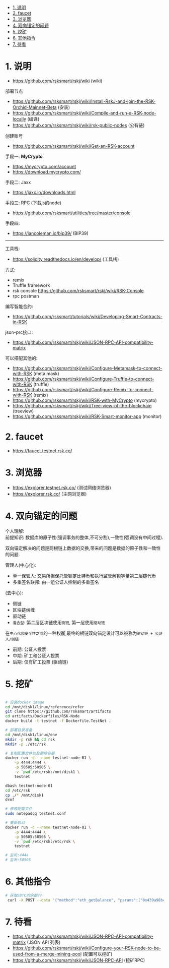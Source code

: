 

<!-- TOC -->

- [1. 说明](#1-说明)
- [2. faucet](#2-faucet)
- [3. 浏览器](#3-浏览器)
- [4. 双向锚定的问题](#4-双向锚定的问题)
- [5. 挖矿](#5-挖矿)
- [6. 其他指令](#6-其他指令)
- [7. 待看](#7-待看)

<!-- /TOC -->

# 1. 说明



* https://github.com/rsksmart/rskj/wiki (wiki)

部署节点   
* https://github.com/rsksmart/rskj/wiki/Install-RskJ-and-join-the-RSK-Orchid-Mainnet-Beta (安装)
* https://github.com/rsksmart/rskj/wiki/Compile-and-run-a-RSK-node-locally (编译)
* https://github.com/rsksmart/rskj/wiki/rsk-public-nodes (公有链)


创建账号
* https://github.com/rsksmart/rskj/wiki/Get-an-RSK-account

手段一: **MyCrypto**
* https://mycrypto.com/account
* https://download.mycrypto.com/

手段二: Jaxx
* https://jaxx.io/downloads.html

手段三: RPC  (下载js的node)
* https://github.com/rsksmart/utilities/tree/master/console

手段四:   
* https://iancoleman.io/bip39/ (BIP39)

---

工具栈:  
* https://solidity.readthedocs.io/en/develop/  (工具栈)

方式:
* remix
* Truffle framework
* rsk console https://github.com/rsksmart/rskj/wiki/RSK-Console
* rpc postman 

编写智能合约:  
* https://github.com/rsksmart/tutorials/wiki/Developing-Smart-Contracts-in-RSK

json-prc接口:

* https://github.com/rsksmart/rskj/wiki/JSON-RPC-API-compatibility-matrix


可以搭配其他的:

* https://github.com/rsksmart/rskj/wiki/Configure-Metamask-to-connect-with-RSK (meta mask)
* https://github.com/rsksmart/rskj/wiki/Configure-Truffle-to-connect-with-RSK (truffle)
* https://github.com/rsksmart/rskj/wiki/Configure-Remix-to-connect-with-RSK (remix)
* https://github.com/rsksmart/rskj/wiki/RSK-with-MyCrypto (mycrypto)
* https://github.com/rsksmart/rskj/wiki/Tree-view-of-the-blockchain (treeview)
* https://github.com/rsksmart/rskj/wiki/RSK-Smart-monitor-app (monitor)


# 2. faucet

* https://faucet.testnet.rsk.co/

# 3. 浏览器

* https://explorer.testnet.rsk.co/ (测试网络浏览器)
* https://explorer.rsk.co/ (主网浏览器)

# 4. 双向锚定的问题

个人理解:   
前提知识: 数据库的原子性(强调事务的整体,不可分割),一致性(强调没有中间过程).

双向锚定解决的问题是两根链上数据的交换,带来的问题是数据的原子性和一致性的问题.

管理人(中心化):
* 单一保管人: 交易所担保托管锁定比特币和执行监管解锁等量第二层链代币
* 多重签名联邦: 由一组公证人控制的多重签名

(去中心):
* 侧链
* 区块链纠缠
* 驱动链
* `混合型`: 第二层区块链使用`侧链`, 第一层使用`驱动链`

在`中心化和安全性之间`的一种权衡,最终的根链双向锚定设计可以被称为`驱动链 + 公证人/侧链`

* 前期: 公证人投票
* 中期: 矿工和公证人投票
* 后期: 仅有矿工投票 (驱动链)


# 5. 挖矿
```bash

# 安装docker image
cd /mnt/disk1/linux/reference/refer
git clone https://github.com/rsksmart/artifacts
cd artifacts/Dockerfiles/RSK-Node
docker build -t testnet -f Dockerfile.TestNet .

# 部署目录准备
cd /mnt/disk1/linux/env
mkdir -p rsk && cd rsk
mkdir -p ./etc/rsk

# 复制配置文件以及删除容器
docker run -d --name testnet-node-01 \
    -p 4444:4444 \
    -p 50505:50505 \
    -v `pwd`/etc/rsk:/mnt/disk1 \
    testnet

dbash testnet-node-01
cd /etc/rsk
cp ./* /mnt/disk1
drmf

# 修改配置文件
sudo notepadqq testnet.conf

# 重新启动
docker run -d --name testnet-node-01 \
    -p 4444:4444 \
    -p 50505:50505 \
    -v `pwd`/etc/rsk:/etc/rsk \
    testnet

# 监听:4444
# 监听:50505

```

# 6. 其他指令

```bash
# 获取SBTC的余额??
 curl -X POST --data '{"method":"eth_getBalance", "params":["0x439a98b4b529a681687e4aac288b786662cc9b0e"], "jsonrpc":"2.0", "id":1}' https://public-node.testnet.rsk.co:443

```

# 7. 待看

* https://github.com/rsksmart/rskj/wiki/JSON-RPC-API-compatibility-matrix (JSON API 列表)
* https://github.com/rsksmart/rskj/wiki/Configure-your-RSK-node-to-be-used-from-a-merge-mining-pool (配置可以挖矿)
* https://github.com/rsksmart/rskj/wiki/JSON-RPC-API (挖矿RPC)

